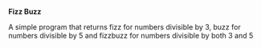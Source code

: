 **Fizz Buzz**

A simple program that returns fizz for numbers divisible by 3, buzz for  numbers divisible by 5 and fizzbuzz for numbers divisible by both 3 and 5 